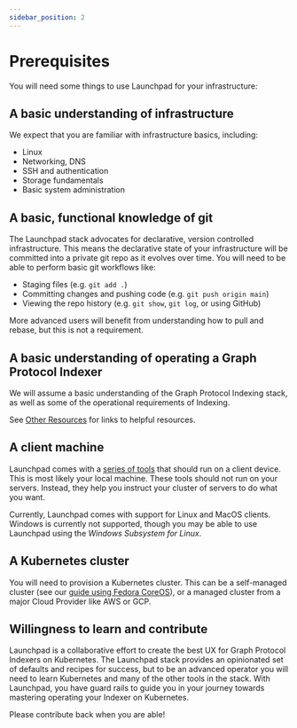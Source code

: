 ```yaml
---
sidebar_position: 2
---
```

# Prerequisites

You will need some things to use Launchpad for your infrastructure:

## A basic understanding of infrastructure

We expect that you are familiar with infrastructure basics, including:

- Linux
- Networking, DNS
- SSH and authentication
- Storage fundamentals
- Basic system administration

## A basic, functional knowledge of git

The Launchpad stack advocates for declarative, version controlled infrastructure. This means the declarative state of your infrastructure will be committed into a private git repo as it evolves over time. You will need to be able to perform basic git workflows like:

- Staging files (e.g. `git add .`)
- Committing changes and pushing code (e.g. `git push origin main`)
- Viewing the repo history (e.g. `git show`, `git log`, or using GitHub)

More advanced users will benefit from understanding how to pull and rebase, but this is not a requirement.

## A basic understanding of operating a Graph Protocol Indexer

We will assume a basic understanding of the Graph Protocol Indexing stack, as well as some of the operational requirements of Indexing.

See [Other Resources](other-resources) for links to helpful resources.

## A client machine

Launchpad comes with a [series of tools](client-side-tooling) that should run on a client device. This is most likely your local machine. These tools should not run on your servers. Instead, they help you instruct your cluster of servers to do what you want.

Currently, Launchpad comes with support for Linux and MacOS clients. Windows is currently not supported, though you may be able to use Launchpad using the *Windows Subsystem for Linux*.

## A Kubernetes cluster 

You will need to provision a Kubernetes cluster. This can be a self-managed cluster (see our [guide using Fedora CoreOS](guides/install-fcos)), or a managed cluster from a major Cloud Provider like AWS or GCP.

## Willingness to learn and contribute

Launchpad is a collaborative effort to create the best UX for Graph Protocol Indexers on Kubernetes. The Launchpad stack provides an opinionated set of defaults and recipes for success, but to be an advanced operator you will need to learn Kubernetes and many of the other tools in the stack. With Launchpad, you have guard rails to guide you in your journey towards mastering operating your Indexer on Kubernetes.

Please contribute back when you are able!
